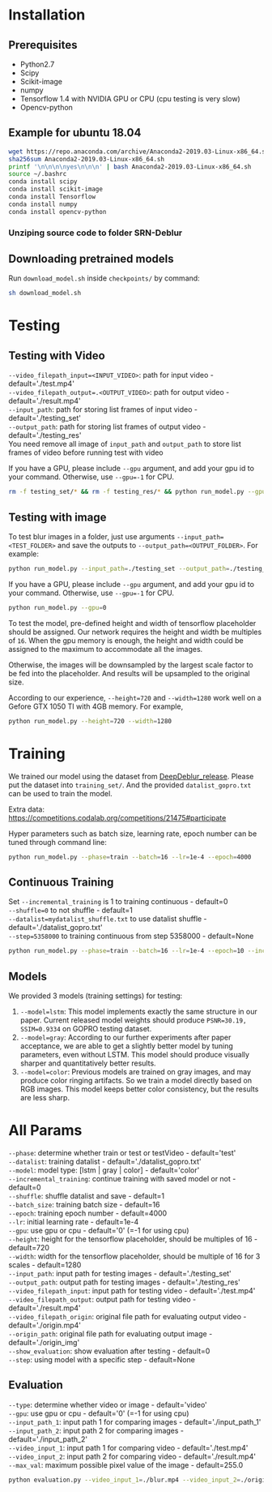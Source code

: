 # Installation

## Prerequisites
- Python2.7
- Scipy
- Scikit-image
- numpy
- Tensorflow 1.4 with NVIDIA GPU or CPU (cpu testing is very slow)
- Opencv-python

## Example for ubuntu 18.04
```bash
wget https://repo.anaconda.com/archive/Anaconda2-2019.03-Linux-x86_64.sh
sha256sum Anaconda2-2019.03-Linux-x86_64.sh
printf '\n\n\n\nyes\n\n\n' | bash Anaconda2-2019.03-Linux-x86_64.sh
source ~/.bashrc
conda install scipy
conda install scikit-image
conda install Tensorflow
conda install numpy
conda install opencv-python
```

### Unziping source code to folder SRN-Deblur

## Downloading pretrained models

Run `download_model.sh` inside `checkpoints/` by command:
```bash
sh download_model.sh
```

# Testing

## Testing with Video

`--video_filepath_input=<INPUT_VIDEO>`: path for input video - default='./test.mp4'<br/>
`--video_filepath_output=.<OUTPUT_VIDEO>`: path for output video - default='./result.mp4'<br/>
`--input_path`: path for storing list frames of input video - default='./testing_set'<br/>
`--output_path`: path for storing list frames of output video - default='./testing_res'<br/>
You need remove all image of `input_path` and `output_path` to store list frames of video before running test with video

If you have a GPU, please include `--gpu` argument, and add your gpu id to your command.
Otherwise, use `--gpu=-1` for CPU.

```bash
rm -f testing_set/* && rm -f testing_res/* && python run_model.py --gpu=0 --phase=testVideo --model=color --video_filepath_input=./blur.mp4
```

## Testing with image

To test blur images in a folder, just use arguments
`--input_path=<TEST_FOLDER>` and save the outputs to `--output_path=<OUTPUT_FOLDER>`.
For example:

```bash
python run_model.py --input_path=./testing_set --output_path=./testing_res
```

If you have a GPU, please include `--gpu` argument, and add your gpu id to your command.
Otherwise, use `--gpu=-1` for CPU.

```bash
python run_model.py --gpu=0
```

To test the model, pre-defined height and width of tensorflow
placeholder should be assigned.
Our network requires the height and width be multiples of `16`.
When the gpu memory is enough, the height and width could be assigned to
the maximum to accommodate all the images.

Otherwise, the images will be downsampled by the largest scale factor to
be fed into the placeholder. And results will be upsampled to the original size.

According to our experience, `--height=720` and `--width=1280` work well
on a Gefore GTX 1050 TI with 4GB memory. For example,

```bash
python run_model.py --height=720 --width=1280
```

# Training

We trained our model using the dataset from
[DeepDeblur_release](https://github.com/SeungjunNah/DeepDeblur_release).
Please put the dataset into `training_set/`. And the provided `datalist_gopro.txt`
can be used to train the model.

Extra data: https://competitions.codalab.org/competitions/21475#participate

Hyper parameters such as batch size, learning rate, epoch number can be tuned through command line:

```bash
python run_model.py --phase=train --batch=16 --lr=1e-4 --epoch=4000
```

## Continuous Training

Set `--incremental_training` is 1 to training continuous - default=0<br/>
`--shuffle=0` to not shuffle - default=1<br/>
`--datalist=mydatalist_shuffle.txt` to use datalist shuffle - default='./datalist_gopro.txt'<br/>
`--step=5358000` to training continuous from step 5358000 - default=None

```bash
python run_model.py --phase=train --batch=16 --lr=1e-4 --epoch=10 --incremental_training=1 --datalist=mydatalist_shuffle.txt --shuffle=0 --step=5358000
```

## Models

We provided 3 models (training settings) for testing:
1. `--model=lstm`: This model implements exactly the same structure in our paper.
Current released model weights should produce `PSNR=30.19, SSIM=0.9334` on GOPRO testing dataset.
2. `--model=gray`: According to our further experiments after paper acceptance, we are able
to get a slightly better model by tuning parameters, even without LSTM.
This model should produce visually sharper and quantitatively better results.
3. `--model=color`: Previous models are trained on gray images, and may produce color
ringing artifacts. So we train a model directly based on RGB images.
This model keeps better color consistency, but the results are less sharp.

# All Params

`--phase`: determine whether train or test or testVideo - default='test'<br/>
`--datalist`: training datalist - default='./datalist_gopro.txt'<br/>
`--model`: model type: [lstm | gray | color] - default='color'<br/>
`--incremental_training`: continue training with saved model or not - default=0<br/>
`--shuffle`: shuffle datalist and save - default=1<br/>
`--batch_size`: training batch size - default=16<br/>
`--epoch`: training epoch number - default=4000<br/>
`--lr`: initial learning rate - default=1e-4<br/>
`--gpu`: use gpu or cpu - default='0' (=-1 for using cpu)<br/>
`--height`: height for the tensorflow placeholder, should be multiples of 16 - default=720<br/>
`--width`: width for the tensorflow placeholder, should be multiple of 16 for 3 scales - default=1280<br/>
`--input_path`: input path for testing images - default='./testing_set'<br/>
`--output_path`: output path for testing images - default='./testing_res'<br/>
`--video_filepath_input`: input path for testing video - default='./test.mp4'<br/>
`--video_filepath_output`: output path for testing video - default='./result.mp4'<br/>
`--video_filepath_origin`: original file path for evaluating output video - default='./origin.mp4'<br/>
`--origin_path`: original file path for evaluating output image - default='./origin_img'<br/>
`--show_evaluation`: show evaluation after testing - default=0<br/>
`--step`: using model with a specific step - default=None

## Evaluation

`--type`: determine whether video or image - default='video'<br/>
`--gpu`: use gpu or cpu - default='0' (=-1 for using cpu)<br/>
`--input_path_1`: input path 1 for comparing images - default='./input_path_1'<br/>
`--input_path_2`: input path 2 for comparing images - default='./input_path_2'<br/>
`--video_input_1`: input path 1 for comparing video - default='./test.mp4'<br/>
`--video_input_2`: input path 2 for comparing video - default='./result.mp4'<br/>
`--max_val`: maximum possible pixel value of the image - default=255.0

```bash
python evaluation.py --video_input_1=./blur.mp4 --video_input_2=./origin.mp4 --type=video
```
